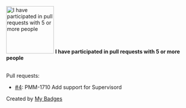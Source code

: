 <img src="https://my-badges.github.io/my-badges/pr-collaboration-5.png" alt="I have participated in pull requests with 5 or more people" title="I have participated in pull requests with 5 or more people" width="128">
<strong>I have participated in pull requests with 5 or more people</strong>
<br><br>

Pull requests:

- <a href="https://github.com/percona/kardianos-service/pull/4">#4</a>: PMM-1710 Add support for Supervisord


Created by <a href="https://github.com/my-badges/my-badges">My Badges</a>